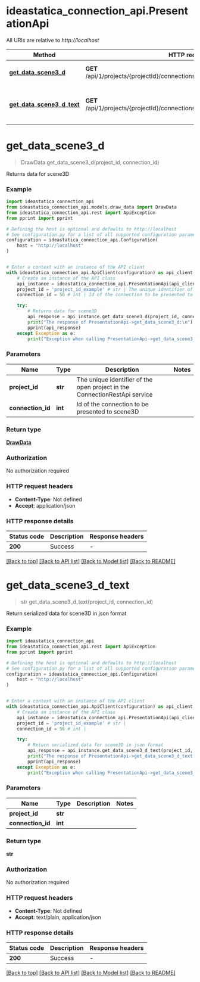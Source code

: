 # ideastatica_connection_api.PresentationApi

All URIs are relative to *http://localhost*

Method | HTTP request | Description
------------- | ------------- | -------------
[**get_data_scene3_d**](PresentationApi.md#get_data_scene3_d) | **GET** /api/1/projects/{projectId}/connections/{connectionId}/presentations | Returns data for scene3D
[**get_data_scene3_d_text**](PresentationApi.md#get_data_scene3_d_text) | **GET** /api/1/projects/{projectId}/connections/{connectionId}/presentations/text | Return serialized data for scene3D in json format


# **get_data_scene3_d**
> DrawData get_data_scene3_d(project_id, connection_id)

Returns data for scene3D

### Example


```python
import ideastatica_connection_api
from ideastatica_connection_api.models.draw_data import DrawData
from ideastatica_connection_api.rest import ApiException
from pprint import pprint

# Defining the host is optional and defaults to http://localhost
# See configuration.py for a list of all supported configuration parameters.
configuration = ideastatica_connection_api.Configuration(
    host = "http://localhost"
)


# Enter a context with an instance of the API client
with ideastatica_connection_api.ApiClient(configuration) as api_client:
    # Create an instance of the API class
    api_instance = ideastatica_connection_api.PresentationApi(api_client)
    project_id = 'project_id_example' # str | The unique identifier of the open project in the ConnectionRestApi service
    connection_id = 56 # int | Id of the connection to be presented to scene3D

    try:
        # Returns data for scene3D
        api_response = api_instance.get_data_scene3_d(project_id, connection_id)
        print("The response of PresentationApi->get_data_scene3_d:\n")
        pprint(api_response)
    except Exception as e:
        print("Exception when calling PresentationApi->get_data_scene3_d: %s\n" % e)
```



### Parameters


Name | Type | Description  | Notes
------------- | ------------- | ------------- | -------------
 **project_id** | **str**| The unique identifier of the open project in the ConnectionRestApi service | 
 **connection_id** | **int**| Id of the connection to be presented to scene3D | 

### Return type

[**DrawData**](DrawData.md)

### Authorization

No authorization required

### HTTP request headers

 - **Content-Type**: Not defined
 - **Accept**: application/json

### HTTP response details

| Status code | Description | Response headers |
|-------------|-------------|------------------|
**200** | Success |  -  |

[[Back to top]](#) [[Back to API list]](../README.md#documentation-for-api-endpoints) [[Back to Model list]](../README.md#documentation-for-models) [[Back to README]](../README.md)

# **get_data_scene3_d_text**
> str get_data_scene3_d_text(project_id, connection_id)

Return serialized data for scene3D in json format

### Example


```python
import ideastatica_connection_api
from ideastatica_connection_api.rest import ApiException
from pprint import pprint

# Defining the host is optional and defaults to http://localhost
# See configuration.py for a list of all supported configuration parameters.
configuration = ideastatica_connection_api.Configuration(
    host = "http://localhost"
)


# Enter a context with an instance of the API client
with ideastatica_connection_api.ApiClient(configuration) as api_client:
    # Create an instance of the API class
    api_instance = ideastatica_connection_api.PresentationApi(api_client)
    project_id = 'project_id_example' # str | 
    connection_id = 56 # int | 

    try:
        # Return serialized data for scene3D in json format
        api_response = api_instance.get_data_scene3_d_text(project_id, connection_id)
        print("The response of PresentationApi->get_data_scene3_d_text:\n")
        pprint(api_response)
    except Exception as e:
        print("Exception when calling PresentationApi->get_data_scene3_d_text: %s\n" % e)
```



### Parameters


Name | Type | Description  | Notes
------------- | ------------- | ------------- | -------------
 **project_id** | **str**|  | 
 **connection_id** | **int**|  | 

### Return type

**str**

### Authorization

No authorization required

### HTTP request headers

 - **Content-Type**: Not defined
 - **Accept**: text/plain, application/json

### HTTP response details

| Status code | Description | Response headers |
|-------------|-------------|------------------|
**200** | Success |  -  |

[[Back to top]](#) [[Back to API list]](../README.md#documentation-for-api-endpoints) [[Back to Model list]](../README.md#documentation-for-models) [[Back to README]](../README.md)

